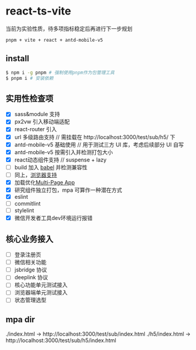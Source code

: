 # react-ts-vite

当前为实验性质，待多项指标稳定后再进行下一步规划

```
pnpm + vite + react + antd-mobile-v5
```

## install

```sh
$ npm i -g pnpm # 强制使用pnpm作为包管理工具
$ pnpm i # 安装依赖
```

## 实用性检查项

- [x] sass&module 支持
- [x] px2vw 引入移动端适配
- [x] react-router 引入
- [x] url 多级路由支持 // 需挂载在 http://localhost:3000/test/sub/h5/ 下
- [x] antd-mobile-v5 基础使用 // 用于测试三方 UI 库，考虑后续部分 UI 自写
- [x] antd-mobile-v5 按需引入并检测打包大小
- [x] react动态组件支持 // suspense + lazy
- [ ] build 加入 [babel](https://github.com/vitejs/vite/issues/779#issuecomment-706469733) 并检测兼容性
- [ ] 同上，[浏览器支持](https://github.com/vitejs/vite/tree/main/packages/plugin-legacy)
- [x] 加载优化[Multi-Page App](https://vitejs.dev/guide/build.html#multi-page-app)
- [x] 研究组件独立打包，mpa 可算作一种潜在方式
- [x] eslint
- [ ] commitlint
- [ ] stylelint
- [x] 微信开发者工具dev环境运行报错

## 核心业务接入

- [ ] 登录注册页 
- [ ] 微信相关功能 
- [ ] jsbridge 协议
- [ ] deeplink 协议
- [ ] 核心功能单元测试接入
- [ ] 浏览器端单元测试接入
- [ ] 状态管理选型

## mpa dir

./index.html -> http://localhost:3000/test/sub/index.html
./h5/index.html -> http://localhost:3000/test/sub/h5/index.html

